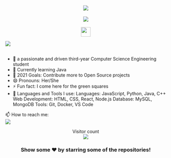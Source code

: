 <h1 align="center">
  <a href="#">
    <img src="https://readme-typing-svg.herokuapp.com/?lines=Hey,+There!+👋;Ekta+Arora+Here...;It's+great+connecting+with+you!&center=true&size=22">
  </a>
</h1>

<p align="center">

   <a href="https://www.linkedin.com/in/ekta-arora-18b3461b1/" alt="LINKEDIN Follow">
  <img src="https://img.shields.io/badge/LinkedIn-0077B5?style=for-the-badge&logo=linkedin&logoColor=white"/></a>
 </a><br><br>

 <img src="https://emojis.slackmojis.com/emojis/images/1593555389/9579/blob_excited.gif?1593555389" width="30"/>

 <img src="https://activity-graph.herokuapp.com/graph?username=ektaarora16&theme=dracula&bg_color=00000000&color=878787&line=4c8ed9&point=00000000&area=true&hide_border=true"><br><br>

 - 🔭 a passionate and driven third-year Computer Science Engineering student
- 🌱 Currently learning Java
- 🤝 2021 Goals: Contribute more to Open Source projects
- 😄 Pronouns: Her/She
- ⚡ Fun fact: I come here for the green squares
- 🔧 Languages and Tools I use:  Languages: JavaScript, Python, Java, C++
                                  Web Development: HTML, CSS, React, Node.js
                                  Database: MySQL, MongoDB
                                  Tools: Git, Docker, VS Code


📫 How to reach me:<br>
<code>[<img src="https://img.shields.io/badge/linkedin-%230077b5.svg?&style=for-the-badge&logo=linkedin&logoColor=white" />](https://www.linkedin.com/in/ekta-arora-18b3461b1/)</code> 
<p align="center"> 
  Visitor count<br>
  <img src="https://profile-counter.glitch.me/ektaarora16/count.svg" />
</p>
 <div align="center">
 
 ### Show some ❤️ by starring some of the repositories!

</div>


